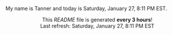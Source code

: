 My name is Tanner and today is Saturday, January 27, 8:11 PM EST.

<p align="center">This <i>README</i> file is generated <b>every 3 hours</b>!</br>Last refresh: Saturday, January 27, 8:11 PM EST<br /></p>
